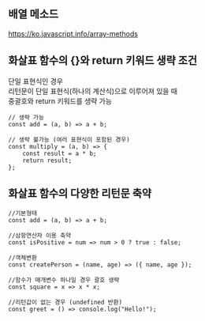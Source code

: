 ## 배열 메소드

https://ko.javascript.info/array-methods

## 화살표 함수의 {}와 return 키워드 생략 조건

단일 표현식인 경우<br/>
리턴문이 단일 표현식(하나의 계산식)으로 이루어져 있을 때<br/>
중괄호와 return 키워드를 생략 가능

```
// 생략 가능
const add = (a, b) => a + b;

// 생략 불가능 (여러 표현식이 포함된 경우)
const multiply = (a, b) => {
    const result = a * b;
    return result;
};
```

## 화살표 함수의 다양한 리턴문 축약

```
//기본형태
const add = (a, b) => a + b;

//삼항연산자 이용 축약
const isPositive = num => num > 0 ? true : false;

//객체변환
const createPerson = (name, age) => ({ name, age });

//함수가 매개변수 하나일 경우 괄호 생략
const square = x => x * x;

//리턴값이 없는 경우 (undefined 반환)
const greet = () => console.log("Hello!");

```
